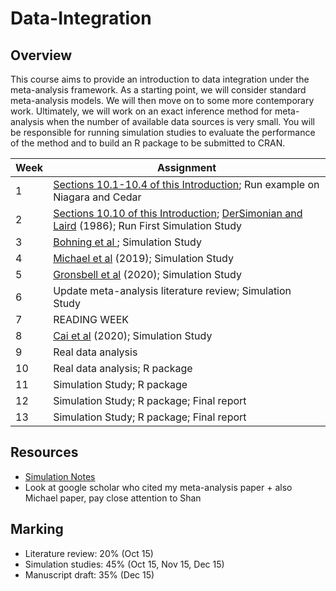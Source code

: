 # Data-Integration

## Overview

This course aims to provide an introduction to data integration under the meta-analysis framework.  As a starting point, we will consider standard meta-analysis models.  We will then move on to some more contemporary work.  Ultimately, we will work on an exact inference method for meta-analysis when the number of available data sources is very small. You will be responsible for running simulation studies to evaluate the performance of the method and to build an R package to be submitted to CRAN. 


| Week | Assignment                            |
|------|---------------------------------------|
| 1    | [Sections 10.1-10.4 of this Introduction](https://training.cochrane.org/handbook/current/chapter-10); Run example on Niagara and Cedar  |
| 2    | [Sections 10.10 of this Introduction](https://training.cochrane.org/handbook/current/chapter-10); [DerSimonian and Laird](https://pubmed.ncbi.nlm.nih.gov/3802833/) (1986); Run First Simulation Study    |
| 3   |  [Bohning et al ](https://pubmed.ncbi.nlm.nih.gov/12933591/);  Simulation Study|
| 4   |   [Michael et al](https://www.ncbi.nlm.nih.gov/pmc/articles/PMC7045874/) (2019); Simulation Study                       |
| 5 |     [Gronsbell et al](https://onlinelibrary.wiley.com/doi/full/10.1002/sim.8396) (2020); Simulation Study   |
| 6   |    Update meta-analysis literature review; Simulation Study                           |
| 7    | READING WEEK                                          |
| 8    | [Cai et al](https://arxiv.org/abs/2011.14423) (2020); Simulation Study |
| 9    | Real data analysis                                   |
| 10   | Real data analysis; R package                                   |
| 11   | Simulation Study; R package                                     |
| 12   | Simulation Study; R package; Final report                                   |
| 13   | Simulation Study; R package; Final report                                   |


## Resources

* [Simulation Notes](https://www4.stat.ncsu.edu/~davidian/st810a/simulation_handout.pdf)
* Look at google scholar who cited my meta-analysis paper + also Michael paper, pay close attention to Shan

## Marking

* Literature review: 20% (Oct 15)
* Simulation studies: 45% (Oct 15, Nov 15, Dec 15)
* Manuscript draft: 35%  (Dec 15)
